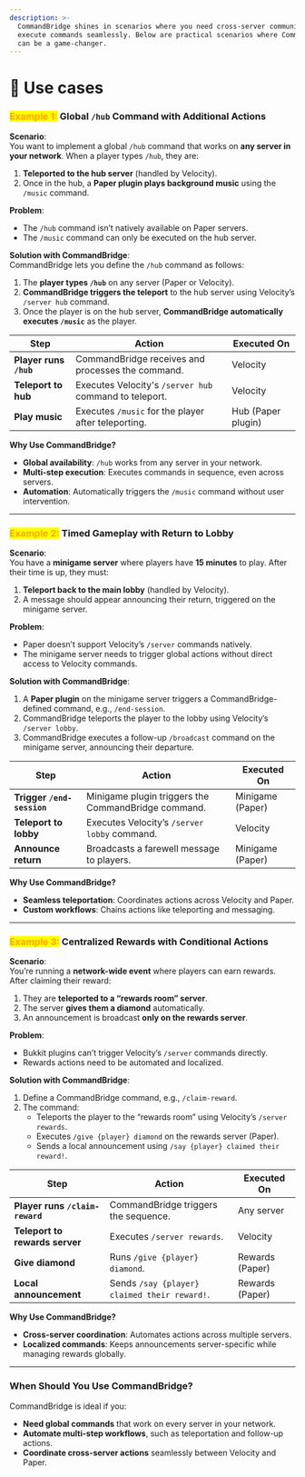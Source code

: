 ```yaml
---
description: >-
  CommandBridge shines in scenarios where you need cross-server communication to
  execute commands seamlessly. Below are practical scenarios where CommandBridge
  can be a game-changer.
---
```


# 🤖 Use cases

### <mark style="color:orange;">Example 1:</mark> Global `/hub` Command with Additional Actions

**Scenario**:\
You want to implement a global `/hub` command that works on **any server in your network**. When a player types `/hub`, they are:

1. **Teleported to the hub server** (handled by Velocity).
2. Once in the hub, a **Paper plugin plays background music** using the `/music` command.

**Problem**:

* The `/hub` command isn’t natively available on Paper servers.
* The `/music` command can only be executed on the hub server.

**Solution with CommandBridge**:\
CommandBridge lets you define the `/hub` command as follows:

1. The **player types `/hub`** on any server (Paper or Velocity).
2. **CommandBridge triggers the teleport** to the hub server using Velocity’s `/server hub` command.
3. Once the player is on the hub server, **CommandBridge automatically executes `/music`** as the player.

| Step                   | Action                                                 | Executed On        |
| ---------------------- | ------------------------------------------------------ | ------------------ |
| **Player runs `/hub`** | CommandBridge receives and processes the command.      | Velocity           |
| **Teleport to hub**    | Executes Velocity's `/server hub` command to teleport. | Velocity           |
| **Play music**         | Executes `/music` for the player after teleporting.    | Hub (Paper plugin) |

**Why Use CommandBridge?**

* **Global availability**: `/hub` works from any server in your network.
* **Multi-step execution**: Executes commands in sequence, even across servers.
* **Automation**: Automatically triggers the `/music` command without user intervention.

***

### <mark style="color:orange;">**Example 2:**</mark>**&#x20;Timed Gameplay with Return to Lobby**

**Scenario**:\
You have a **minigame server** where players have **15 minutes** to play. After their time is up, they must:

1. **Teleport back to the main lobby** (handled by Velocity).
2. A message should appear announcing their return, triggered on the minigame server.

**Problem**:

* Paper doesn’t support Velocity’s `/server` commands natively.
* The minigame server needs to trigger global actions without direct access to Velocity commands.

**Solution with CommandBridge**:

1. A **Paper plugin** on the minigame server triggers a CommandBridge-defined command, e.g., `/end-session`.
2. CommandBridge teleports the player to the lobby using Velocity’s `/server lobby`.
3. CommandBridge executes a follow-up `/broadcast` command on the minigame server, announcing their departure.

| Step                       | Action                                              | Executed On      |
| -------------------------- | --------------------------------------------------- | ---------------- |
| **Trigger `/end-session`** | Minigame plugin triggers the CommandBridge command. | Minigame (Paper) |
| **Teleport to lobby**      | Executes Velocity’s `/server lobby` command.        | Velocity         |
| **Announce return**        | Broadcasts a farewell message to players.           | Minigame (Paper) |

**Why Use CommandBridge?**

* **Seamless teleportation**: Coordinates actions across Velocity and Paper.
* **Custom workflows**: Chains actions like teleporting and messaging.

***

### <mark style="color:orange;">**Example 3:**</mark>**&#x20;Centralized Rewards with Conditional Actions**

**Scenario**:\
You’re running a **network-wide event** where players can earn rewards. After claiming their reward:

1. They are **teleported to a “rewards room” server**.
2. The server **gives them a diamond** automatically.
3. An announcement is broadcast **only on the rewards server**.

**Problem**:

* Bukkit plugins can’t trigger Velocity’s `/server` commands directly.
* Rewards actions need to be automated and localized.

**Solution with CommandBridge**:

1. Define a CommandBridge command, e.g., `/claim-reward`.
2. The command:
   * Teleports the player to the “rewards room” using Velocity’s `/server rewards`.
   * Executes `/give {player} diamond` on the rewards server (Paper).
   * Sends a local announcement using `/say {player} claimed their reward!`.

| Step                            | Action                                       | Executed On     |
| ------------------------------- | -------------------------------------------- | --------------- |
| **Player runs `/claim-reward`** | CommandBridge triggers the sequence.         | Any server      |
| **Teleport to rewards server**  | Executes `/server rewards`.                  | Velocity        |
| **Give diamond**                | Runs `/give {player} diamond`.               | Rewards (Paper) |
| **Local announcement**          | Sends `/say {player} claimed their reward!`. | Rewards (Paper) |

**Why Use CommandBridge?**

* **Cross-server coordination**: Automates actions across multiple servers.
* **Localized commands**: Keeps announcements server-specific while managing rewards globally.

***

### **When Should You Use CommandBridge?**&#x20;

CommandBridge is ideal if you:

* **Need global commands** that work on every server in your network.
* **Automate multi-step workflows**, such as teleportation and follow-up actions.
* **Coordinate cross-server actions** seamlessly between Velocity and Paper.
